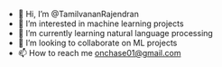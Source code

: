 - 👋 Hi, I’m @TamilvananRajendran
- 👀 I’m interested in machine learning projects
- 🌱 I’m currently learning natural language processing 
- 💞️ I’m looking to collaborate on ML projects 
- 📫 How to reach me onchase01@gmail.com


